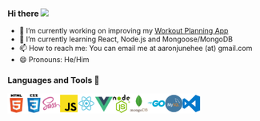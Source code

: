 ### Hi there <img src="https://media.giphy.com/media/FxAYkQqdw63hC/giphy.gif" width="50px">

- 🔭 I’m currently working on improving my [Workout Planning App](https://github.com/aaronjunehee/workout-log)
- 🌱 I’m currently learning React, Node.js and Mongoose/MongoDB
- 📫 How to reach me: You can email me at aaronjunehee (at) gmail.com
- 😄 Pronouns: He/Him

### Languages and Tools 👋
<img width="35px" src="./icons/html5.png" align="left" alt="HTML5" title="HTML5">
<img width="35px" src="./icons/css3.png" align="left" alt="CSS3" title="CSS3">
<img width="35px" src="./icons/sass.png" align="left" alt="SCSS" title="SCSS">
<img width="35px" src="./icons/javascript.png" align="left" alt="JavaScript" title="JavaScript">
<img width="35px" src="./icons/react.png" align="left" alt="React.js" title="React.js">
<img width="35px" src="./icons/vue.png" align="left" alt="Vue.js" title="Vue.js">
<img width="35px" src="./icons/nodejs.png" align="left" alt="Node.js" title="">
<img width="35px" src="./icons/mongodb.png" align="left" alt="MongoDB" title="MongoDB">
<img width="35px" src="./icons/go.png" align="left" alt="Go" title="Go">
<img width="35px" src="./icons/mysql.png" align="left" alt="MySQL" title="MySQL">
<img width="35px" src="./icons/vscode.png" align="left" alt="Visual Studio Code" title="Visual Studio Code">
